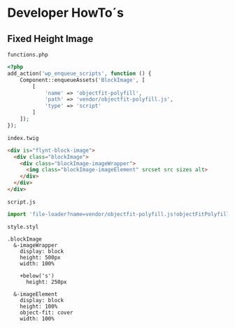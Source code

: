 # Developer HowTo´s

## Fixed Height Image

`functions.php`
```php
<?php
add_action('wp_enqueue_scripts', function () {
    Component::enqueueAssets('BlockImage', [
        [
            'name' => 'objectfit-polyfill',
            'path' => 'vendor/objectfit-polyfill.js',
            'type' => 'script'
        ]
    ]);
});
```

`index.twig`
```html
<div is="flynt-block-image">
  <div class="blockImage">
    <div class="blockImage-imageWrapper">
      <img class="blockImage-imageElement" srcset src sizes alt>
    </div>
  </div>
</div>
```

`script.js`
```javascript
import 'file-loader?name=vendor/objectfit-polyfill.js!objectFitPolyfill'
```

`style.styl`
```stylus
.blockImage
  &-imageWrapper
    display: block
    height: 500px
    width: 100%

    +below('s')
      height: 250px

  &-imageElement
    display: block
    height: 100%
    object-fit: cover
    width: 100%
```
